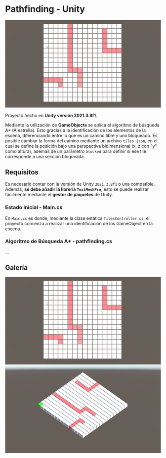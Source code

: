 # Pathfinding - Unity

![](/Assets/Resources/media/example1.gif)

Proyecto hecho en **Unity versión 2021.3.8f1**.

Mediante la utilización de **GameObjects** se aplica el algoritmo de búsqueda A* (A estrella). Esto gracias a la identificación de los elementos de la escena, diferenciando entre lo que es un camino libre y uno bloqueado. Es posible cambiar la forma del camino mediante un archivo `tiles.json`, en el cual se define la posición bajo una perspectiva bidimensional (x, z con "y" como altura), además de un parámetro `blocked` para definir si ese tile corresponde a una sección bloqueada.

## Requisitos

Es necesario contar con la versión de Unity `2021.3.8f1` o una compatible. Además, **se debe añadir la librería `TextMeshPro`**, esto se puede realizar fácilmente mediante el **gestor de paquetes** de Unity.

### Estado Inicial - Main.cs

En `Main.cs` es donde, mediante la clase estática `TilesController.cs`, el proyecto comienza a realizar una identificación de los GameObject en la escena.

### Algoritmo de Búsqueda A* - pathfinding.cs

...

## Galería

![](/Assets/Resources/media/example1.gif)
![](/Assets/Resources/media/example2.gif)
